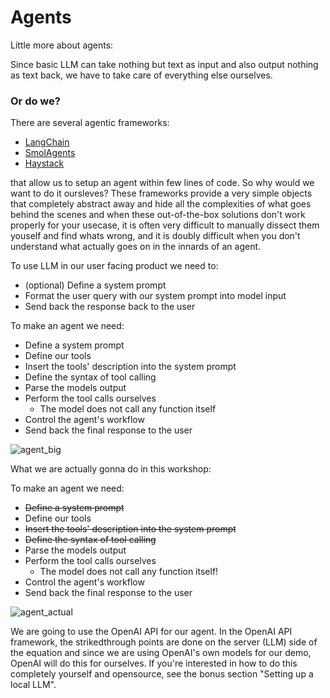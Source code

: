 # Agents

Little more about agents:

Since basic LLM can take nothing but text as input and also output nothing as text back, we have to take care of everything else ourselves.

### Or do we? 

There are several agentic frameworks:
- [LangChain](https://github.com/langchain-ai/langchain)
- [SmolAgents](https://github.com/huggingface/smolagents)
- [Haystack](https://github.com/deepset-ai/haystack)

that allow us to setup an agent within few lines of code. So why would we want to do it oursleves? These frameworks provide a very simple objects that completely abstract away and hide all the complexities of what goes behind the scenes and when these out-of-the-box solutions don't work properly for your usecase, it is often very difficult to manually dissect them youself and find whats wrong, and it is doubly difficult when you don't understand what actually goes on in the innards of an agent.


To use LLM in our user facing product we need to:
* (optional) Define a system prompt
* Format the user query with our system prompt into model input
* Send back the response back to the user

To make an agent we need:
* Define a system prompt
* Define our tools
* Insert the tools' description into the system prompt
* Define the syntax of tool calling
* Parse the models output
* Perform the tool calls ourselves
    * The model does not call any function itself
* Control the agent's workflow
* Send back the final response to the user
    
![agent_big](../../images/agent_big.png)

What we are actually gonna do in this workshop:

To make an agent we need:
* <strike>Define a system prompt</strike>
* Define our tools
* <strike>Insert the tools' description into the system prompt</strike>
* <strike>Define the syntax of tool calling</strike>
* Parse the models output
* Perform the tool calls ourselves
    * The model does not call any function itself!
* Control the agent's workflow
* Send back the final response to the user

![agent_actual](../../images/agent_actual.png)

We are going to use the OpenAI API for our agent. In the OpenAI API framework, the strikedthrough points are done on the server (LLM) side of the equation and since
we are using OpenAI's own models for our demo, OpenAI will do this for ourselves. If you're interested in how to do this completely yourself and opensource, see the bonus section "Setting up a local LLM".

